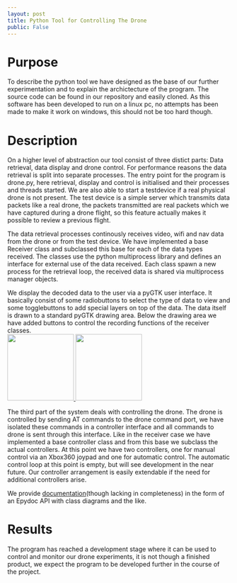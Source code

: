 ```yaml
---
layout: post
title: Python Tool for Controlling The Drone
public: False
---
```


Purpose
=======
To describe the python tool we have designed as the base of our further experimentation
and to explain the archictecture of the program. The source code can be found in our repository 
and easily cloned. As this software has been developed to run on a linux pc, no attempts has been made to make
it work on windows, this should not be too hard though.

Description
===========
On a higher level of abstraction our tool consist of three distict parts: Data retrieval, 
data display and drone control. For performance reasons the data retrieval is split into
separate processes. The entry point for the program is drone.py, here retrieval, display 
and control is initialised and their processes and threads started. We are also able to
start a testdevice if a real physical drone is not present. The test device is a simple server which
transmits data packets like a real drone, the packets transmitted are real packets which we have
captured during a drone flight, so this feature actually makes it possible to review a previous flight.

The data retrieval processes continously receives video, wifi and nav data from the drone or from
the test device. We have implemented a base Receiver class and subclassed this base for each of the
data types received. The classes use the python multiprocess library and defines an interface for 
external use of the data received. Each class spawn a new process for the retrieval loop, the received 
data is shared via multiprocess manager objects.

We display the decoded data to the user via a pyGTK user interface. It basically consist of some radiobuttons
to select the type of data to view and some togglebuttons to add special layers on top of the data. The data 
itself is drawn to a standard pyGTK drawing area. Below the drawing area we have added buttons to control 
the recording functions of the receiver classes.
<br><a href="/Navigation-for-Robots-with-WIFI-and-CV/images/dronetool.png">
<img src="/Navigation-for-Robots-with-WIFI-and-CV/images/thumbs/dronetool.png" width="150" height="150">
</a><a href="/Navigation-for-Robots-with-WIFI-and-CV/images/controller.png">
<img src="/Navigation-for-Robots-with-WIFI-and-CV/images/thumbs/controller.png" width="150" height="150">
</a>

The third part of the system deals with controlling the drone. The drone is controlled by sending AT 
commands to the drone command port, we have isolated these commands in a controller interface and all commands 
to drone is sent through this interface. Like in the receiver case we have implemented a base controller class and 
from this base we subclass the actual controllers. At this point we have two controllers, one for manual control 
via an Xbox360 joypad and one for automatic control. The automatic control loop at this point is empty, but will 
see development in the near future. Our controller arrangement is easily extendable if the need for 
additional controllers arise.

We provide <a href="/Navigation-for-Robots-with-WIFI-and-CV/doc/index.html">documentation</a>(though lacking in completeness) in the form of an Epydoc API with class diagrams and the like. 

Results
=======
The program has reached a development stage where it can be used to control and monitor our
drone experiments, it is not though a finished product, we expect the program to be developed further in the course 
of the project.